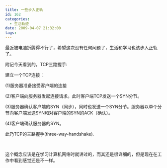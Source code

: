 ```yaml
---
title: 一些步入正轨
id: 162
categories:
  - 生活轨迹
date: 2009-04-07 21:32:00
tags:
---
```


    

最近被电脑折腾得不行了，希望这次没有任何问题了，生活和学习也该步入正轨了。

附记今天看到的，TCP三路握手:

建立一个TCP连接：

(1)服务器准备接受客户端的连接

(2)客户端向服务器发起连接请求。此时客户端TCP发送一个SYN分节。

(3)服务器确认客户端的SYN（同步），同时也发送一个SYN分节。服务器以单个分节向客户端发送SYN和对客户端的SYN的ACK（确认）。

(4)客户端确认服务器的SYN。

此乃TCP的三路握手(three-way-handshake).

&nbsp;

这个概念应该是在学习计算机网络时就讲过的，而其还是很详细的，但是现在在工作中看到感觉还是不一样。

</div>